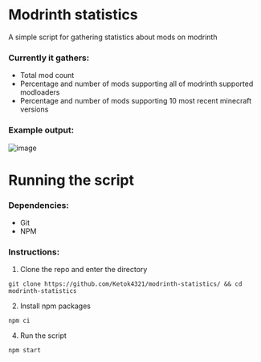 # Modrinth statistics
A simple script for gathering statistics about mods on modrinth
### Currently it gathers:
- Total mod count
- Percentage and number of mods supporting all of modrinth supported modloaders
- Percentage and number of mods supporting 10 most recent minecraft versions

### Example output:
![image](https://user-images.githubusercontent.com/70479035/175107204-1a17a057-1250-4594-ad06-56c1c1a41d59.png)

# Running the script
### Dependencies:
- Git
- NPM

### Instructions:
1. Clone the repo and enter the directory
```
git clone https://github.com/Ketok4321/modrinth-statistics/ && cd modrinth-statistics
```
2. Install npm packages
```
npm ci
```
4. Run the script
```
npm start
```

